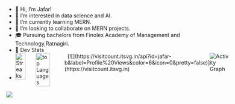 - 👋 Hi, I’m Jafar!
- 👀 I’m interested in data science and AI.
- 🌱 I’m currently learning MERN.
- 💞️ I’m looking to collaborate on MERN projects.
- 🎓 Pursuing bachelors from Finolex Academy of Management and Technology,Ratnagiri. 
- 🥷 Dev Stats
- <div style="display:flex;flex-direction:row;">
  <img src="https://github-readme-streak-stats.herokuapp.com/?user=jafar-b&theme=gotham" alt="Streaks" width="50%"/>
  <img src="https://github-readme-stats.vercel.app/api?username=jafar-b&theme=gotham&show_icons=true" alt="top Languages"width="50%"/>
  &nbsp;
  [![](https://visitcount.itsvg.in/api?id=jafar-b&label=Profile%20Views&color=6&icon=0&pretty=false)](https://visitcount.itsvg.in)
  <img src="https://activity-graph.herokuapp.com/graph?username=jafar-b&theme=gotham" alt="Activity Graph"/>
<a href="https://visitcount.itsvg.in">
  <img src="https://visitcount.itsvg.in/api?id=jafar-b&label=Profile%20Views&color=6&icon=0&pretty=false" />
</a>
